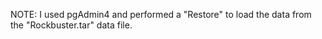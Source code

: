 NOTE:
I used pgAdmin4 and performed a "Restore" to load the data from the "Rockbuster.tar" data file.
